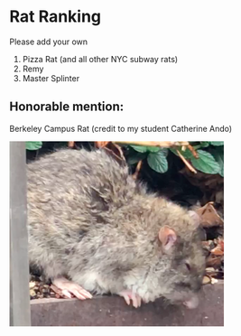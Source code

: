 # Rat Ranking

Please add your own

1. Pizza Rat (and all other NYC subway rats)
2. Remy 
3. Master Splinter

## Honorable mention:
Berkeley Campus Rat (credit to my student Catherine Ando)

![Berkeley campus rat](campus_rat.png)
